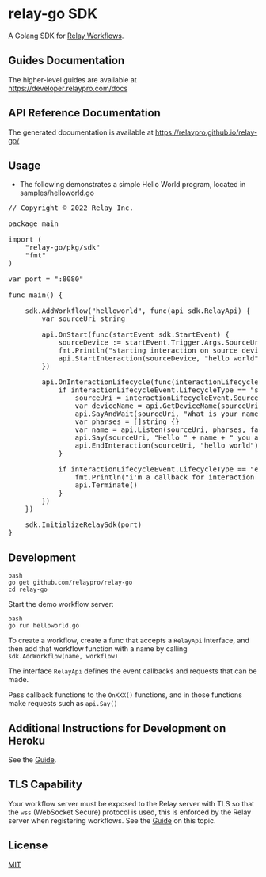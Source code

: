 # relay-go SDK

A Golang SDK for [Relay Workflows](https://developer.relaypro.com).

## Guides Documentation

The higher-level guides are available at https://developer.relaypro.com/docs


## API Reference Documentation

The generated documentation is available at https://relaypro.github.io/relay-go/

## Usage

- The following demonstrates a simple Hello World program, located in samples/helloworld.go
<pre>
// Copyright © 2022 Relay Inc.

package main

import (
    "relay-go/pkg/sdk"
    "fmt"
)

var port = ":8080"

func main() {

    sdk.AddWorkflow("helloworld", func(api sdk.RelayApi) {
        var sourceUri string
        
        api.OnStart(func(startEvent sdk.StartEvent) {
            sourceDevice := startEvent.Trigger.Args.SourceUri
            fmt.Println("starting interaction on source device", sourceDevice)
            api.StartInteraction(sourceDevice, "hello world")
        })
        
        api.OnInteractionLifecycle(func(interactionLifecycleEvent sdk.InteractionLifecycleEvent) {
            if interactionLifecycleEvent.LifecycleType == "started" {
                sourceUri = interactionLifecycleEvent.SourceUri     // save the interaction id here to use in the timer callback
                var deviceName = api.GetDeviceName(sourceUri, false)
                api.SayAndWait(sourceUri, "What is your name?", "en-US")
                var pharses = []string {}
                var name = api.Listen(sourceUri, pharses, false, "en-US", 30)
                api.Say(sourceUri, "Hello " + name + " you are currently using " + deviceName, "en-US")
                api.EndInteraction(sourceUri, "hello world")
            }

            if interactionLifecycleEvent.LifecycleType == "ended" {
                fmt.Println("i'm a callback for interaction lifecycle: ", interactionLifecycleEvent)
                api.Terminate()
            }
        })
    })
    
    sdk.InitializeRelaySdk(port)
}
</pre>

## Development

    bash 
    go get github.com/relaypro/relay-go
    cd relay-go

Start the demo workflow server:

    bash
    go run helloworld.go

To create a workflow, create a func that accepts a `RelayApi` interface, and then add that workflow function with a name by calling `sdk.AddWorkflow(name, workflow)`

The interface `RelayApi` defines the event callbacks and requests that can be made. 

Pass callback functions to the `OnXXX()` functions, and in those functions make requests such as `api.Say()`

## Additional Instructions for Development on Heroku

See the [Guide](https://developer.relaypro.com/docs/heroku).

## TLS Capability

Your workflow server must be exposed to the Relay server with TLS so
that the `wss` (WebSocket Secure) protocol is used, this is enforced by
the Relay server when registering workflows. See the
[Guide](https://developer.relaypro.com/docs/requirements) on this topic.


## License
[MIT](https://choosealicense.com/licenses/mit/)